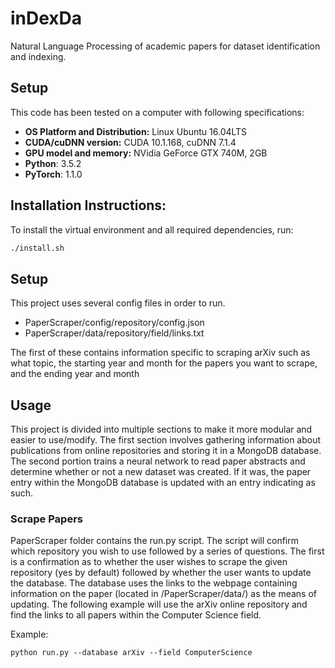 # inDexDa
Natural Language Processing of academic papers for dataset identification and indexing.

## Setup

This code has been tested on a computer with following specifications:
* __OS Platform and Distribution:__ Linux Ubuntu 16.04LTS
* __CUDA/cuDNN version:__ CUDA 10.1.168, cuDNN 7.1.4
* __GPU model and memory:__ NVidia GeForce GTX 740M, 2GB
* __Python__: 3.5.2
* __PyTorch__: 1.1.0

## Installation Instructions:

To install the virtual environment and all required dependencies, run:
```bash
./install.sh
```

## Setup
This project uses several config files in order to run.

* PaperScraper/config/repository/config.json
* PaperScraper/data/repository/field/links.txt

The first of these contains information specific to scraping arXiv such as what topic, the starting year and month for the papers you want to scrape, and the ending
year and month

## Usage

This project is divided into multiple sections to make it more modular and easier to use/modify. The first section involves gathering information about publications
from online repositories and storing it in a MongoDB database. The second portion trains a neural network to read paper abstracts and determine whether or not a
new dataset was created. If it was, the paper entry within the MongoDB database is updated with an entry indicating as such.

### Scrape Papers

PaperScraper folder contains the run.py script. The script will confirm which repository you wish to use followed by a series of questions. The first is a confirmation
as to whether the user wishes to scrape the given repository (yes by default) followed by whether the user wants to update the database. The database uses the links to
the webpage containing information on the paper (located in /PaperScraper/data/) as the means of updating. The following example will use the arXiv online repository and find the links to all papers within the Computer Science field.

Example:
```shell
python run.py --database arXiv --field ComputerScience
```

